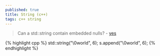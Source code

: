 ```yaml
---
published: true
title: String (c++)
tags: c++ string
---
```

> Can a std::string contain embedded nulls? - [yes](https://stackoverflow.com/questions/2845769/can-a-stdstring-contain-embedded-nulls)

{% highlight cpp %}
std::string("\0world", 6);
s.append("\0world", 6);
{% endhighlight %}
